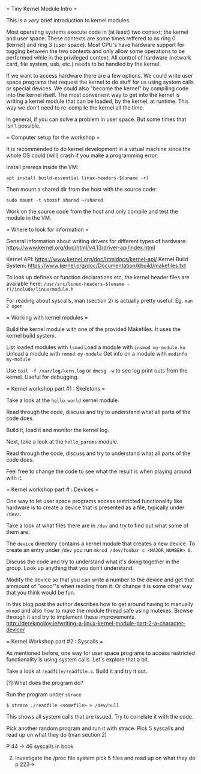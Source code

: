 = Tiny Kernel Module Intro =

This is a _very_ brief introduction to kernel modules.

Most operating systems execute code in (at least) two context; the
kernel and user space. These contexts are some times reffered to as
ring 0 (kernel) and ring 3 (user space). Most CPU's have hardware
support for togging between the two contexts and only allow some
operations to be performed while in the privileged context. All
control of hardware (network card, file system, usb, etc.) needs to be
handled by the kernel.

If we want to access hardware there are a few options. We could write
user space programs that request the kernel to do stuff for us using
system calls or special devices. We could also "become the kernel" by
compiling code into the kernel itself. The most convenient way to get
into the kernel is writing a kernel module that can be loaded, by the
kernel, at runtime. This way we don't need to re-compile the kernel
all the time.

In general, if you can solve a problem in user space. But some times
that isn't possible.


= Computer setup for the workshop =

It is recommended to do kernel development in a virtual machine since
the whole OS could (will) crash if you make a programming error.

Install prereqs inside the VM:

`apt install build-essential linux-headers-$(uname -r)`

Then mount a shared dir from the host with the source code:

```
sudo mount -t vboxsf shared ~/shared
```

Work on the source code from the host and only compile and test the
module in the VM.


= Where to look for information =

General information about writing drivers for different types of hardware:
https://www.kernel.org/doc/html/v4.13/driver-api/index.html

Kernel API: https://www.kernel.org/doc/htmldocs/kernel-api/
Kernel Build System: https://www.kernel.org/doc/Documentation/kbuild/makefiles.txt

To look up defines or function declarations etc, the kernel header files are available here:
`/usr/src/linux-headers-$(uname -r)/include/linux/module.h`

For reading about syscalls, man (section 2) is actually pretty useful:
Eg. `man 2 open`


= Working with kernel modules =

Build the kernel module with one of the provided Makefiles. It uses the kernel build system.

List loaded modules with `lsmod`
Load a module with `insmod my-module.ko`
Unload a module with `rmmod my-module`
Get info on a module with `modinfo my-module`

Use `tail -f /var/log/kern.log` or `dmesg -w` to see log print outs from the kernel. Useful for debugging.

= Kernel workshop part #1 : Skeletons =

Take a look at the `hello_world` kernel module.

Read through the code, discuss and try to understand what all parts of the code does.

Build it, load it and monitor the kernel log.

Next, take a look at the `hello_params` module.

Read through the code, discuss and try to understand what all parts of the code does.

Feel free to change the code to see what the result is when playing around with it.


= Kernel workshop part # : Devices =

One way to let user space programs access restricted functionality
like hardware is to create a device that is presented as a file,
typically under `/dev/`.

Take a look at what files there are in `/dev` and try to find out what
some of them are.

The `device` directory contains a kernel module that creates a new
device. To create an entry under `/dev` you run `mknod /dev/foobar c
<MAJOR_NUMBER> 0`.

Discuss the code and try to understand what it's doing together in the
group. Look up anything that you don't understand.

Modify the device so that you can write a number to the device and get
that ammount of "oooo"'s when reading from it. Or change it is some
other way that you think would be fun.

In this blog post the author describes how to get around having to
manually `mknod` and also how to make the module thread safe using
mutexes. Browse through it and try to implement these improvements.
http://derekmolloy.ie/writing-a-linux-kernel-module-part-2-a-character-device/


= Kernel Workshop part #2 : Syscalls =

As mentioned before, one way for user space programs to access
restricted functionality is using system calls. Let's explore that a
bit.

Take a look at `readfile/readfile.c`. Build it and try it out.

[?] What does the program do?

Run the program under `strace`

`$ strace ./readfile <somefile> > /dev/null`

This shows all system calls that are issued. Try to correlate it with the code.

Pick another random program and run it with strace. Pick 5 syscalls
and read up on what they do (man section 2)







P 44 -> 46 syscalls in book

2. Investigate the /proc file system pick 5 files and read up on what they do
p 223->
